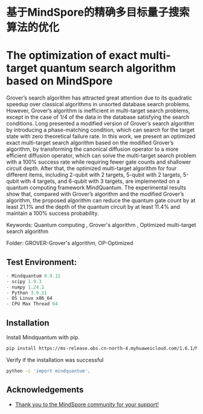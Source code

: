 # 基于MindSpore的精确多目标量子搜索算法的优化
# The optimization of exact multi-target quantum search algorithm based on MindSpore

Grover’s search algorithm has attracted great attention due to its quadratic speedup over classical algorithms in unsorted database search problems. However, Grover’s algorithm is inefficient in multi-target search problems, except in the case of 1/4 of the data in the database satisfying the search conditions. Long presented a modified version of Grover’s search algorithm by introducing a phase-matching condition, which can search for the target state with zero theoretical failure rate. In this work, we present an optimized exact multi-target search algorithm based on the modified Grover’s algorithm, by transforming the canonical diffusion operator to a more efficient diffusion operator, which can solve the multi-target search problem with a 100% success rate while requiring fewer gate counts and shallower circuit depth. After that, the optimized multi-target algorithm for four different items, including 2-qubit with 2 targets, 5-qubit with 2 targets, 5-qubit with 4 targets, and 6-qubit with 3 targets, are implemented on a quantum computing framework MindQuantum. The experimental results show that, compared with Grover’s algorithm and the modified Grover’s algorithm, the proposed algorithm can reduce the quantum gate count by at least 21.1% and the depth of the quantum circuit by at least 11.4% and maintain a 100% success probability.

Keywords: Quantum computing , Grover's algorithm , Optimized multi-target search algorithm

Folder: GROVER-Grover's algorithm, OP-Optimized


## Test Environment:

```python
- Mindquantum 0.9.11
- scipy 1.9.3
- numpy 1.24.2
- Python 3.9.11
- OS Linux x86_64
- CPU Max Thread 64
```


## Installation

Install Mindquantum with pip.
```bash
pip install https://ms-release.obs.cn-north-4.myhuaweicloud.com/1.6.1/MindQuantum/x86_64/mindquantum-0.5.0-cp37-cp37m-win_amd64.whl
```
Verify if the installation was successful
```bash
python -c 'import mindquantum'.
```
    
## Acknowledgements

 - [Thank you to the MindSpore community for your support!](https://www.mindspore.cn/)


